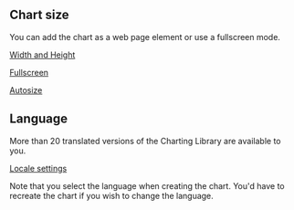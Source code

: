 ## Chart size

You can add the chart as a web page element or use a fullscreen mode.

[Width and Height](Widget-Constructor.md#width-height)

[Fullscreen](Widget-Constructor.md#fullscreen)

[Autosize](Widget-Constructor.md#autosize)

## Language

More than 20 translated versions of the Charting Library are available to you.

[Locale settings](Widget-Constructor.md#locale)

Note that you select the language when creating the chart. You'd have to recreate the chart if you wish to change the language.
